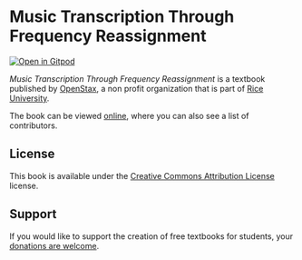 # Music Transcription Through Frequency Reassignment

[![Open in Gitpod](https://gitpod.io/button/open-in-gitpod.svg)](https://gitpod.io/from-referrer/)

_Music Transcription Through Frequency Reassignment_ is a textbook published by [OpenStax](https://openstax.org/), a non profit organization that is part of [Rice University](https://www.rice.edu/).

The book can be viewed [online](https://github.com/cnx-user-books/cnxbook-music-transcription-through-frequency-reassignment/releases/latest), where you can also see a list of contributors.

## License
This book is available under the [Creative Commons Attribution License](./LICENSE) license.

## Support
If you would like to support the creation of free textbooks for students, your [donations are welcome](https://riceconnect.rice.edu/donation/support-openstax-banner).
